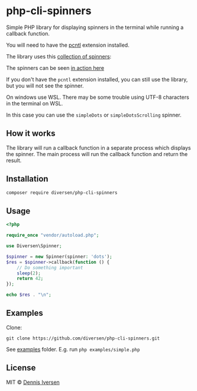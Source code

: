 # php-cli-spinners

Simple PHP library for displaying spinners in the terminal while running a callback function.

You will need to have the [pcntl](https://www.php.net/manual/en/book.pcntl.php) extension installed.

The library uses this [collection of spinners](https://github.com/sindresorhus/cli-spinners):

The spinners can be seen [in action here](https://jsfiddle.net/sindresorhus/2eLtsbey/embedded/result/)

If you don't have the `pcntl` extension installed, you can still use the library, but you will not see the spinner.

On windows use WSL. There may be some trouble using UTF-8 characters in the terminal on WSL.

In this case you can use the `simpleDots` or `simpleDotsScrolling` spinner.

## How it works

The library will run a callback function in a separate process which displays the spinner. 
The main process will run the callback function and return the result.

## Installation

```bash
composer require diversen/php-cli-spinners
```

## Usage

```php
<?php

require_once "vendor/autoload.php";

use Diversen\Spinner;

$spinner = new Spinner(spinner: 'dots');
$res = $spinner->callback(function () {
    // Do something important
    sleep(2);
    return 42;
});

echo $res . "\n";

```

## Examples

Clone:

    git clone https://github.com/diversen/php-cli-spinners.git

See [examples](examples) folder. E.g. run `php examples/simple.php`

## License

MIT © [Dennis Iversen](https://github.com/diversen)